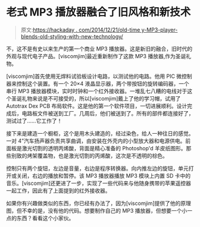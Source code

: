 # 老式 MP3 播放器融合了旧风格和新技术

> 原文:[https://hackaday . com/2014/12/21/old-time y-MP3-player-blends-old-styling-with-new-technology/](https://hackaday.com/2014/12/21/old-timey-mp3-player-blends-old-styling-with-new-technology/)

不，这不是有史以来生产的第一个商业 MP3 播放器。这是新旧的融合，旧时代的外观与现代电子产品。[viscomjim]最近重新制作了这款 MP3 播放器,作为圣诞礼物。

[viscomjim]首先使用无焊料试验板设计电路，以测试他的电路。他用 PIC 微控制器来控制这个装置。有一个 20×4 液晶显示器，两个带按钮的旋转编码器，一个串行 MP3 播放器模块，实时时钟和一个红外接收器。一堆乱七八糟的电线对于这个圣诞礼物来说是不可接受的，所以[viscomjim]戴上了他的学习帽，试用了 Autotrax Dex PCB 布局软件。这是他的第一个软件项目，一切进展顺利。设计完成后，电路板文件被送到工厂。几周后，他们被送到了。所有的部件都连接好了，测试过了……它工作了！

接下来是建造一个橱柜，这个是用木头建造的，经过染色，给人一种往日的感觉。一对 4”汽车扬声器负责共享曲调，由安装在外壳内的小型放大器和电源供电。前面板是激光切割的透明丙烯酸，背面是精心准备的 Photoshop'd 羊皮纸图形。那些别致的烤架覆盖物，也是激光切割的丙烯酸，这次是不透明的棕色。

控制只有两个旋钮，左边是音量，右边是程序转换器。向内推左边的旋钮，单元打开或关闭，右边的播放和暂停。该 MP3 播放器播放 MP3 模块上内置 SD 卡中的音乐。[viscomjim]还更进了一步，实现了一些代码来与他随身携带的苹果遥控器一起工作，因此有了上面提到的红外接收器。

如果你有兴趣做类似的东西，你已经有办法了，因为[viscomjim]提供了他的原理图，但不幸的是，没有他的代码。想要制作自己的 MP3 播放器，但想要一个小一点的东西？看看这个小家伙。